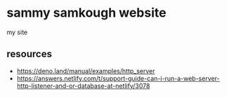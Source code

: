 # sammy samkough website

my site

## resources

- https://deno.land/manual/examples/http_server
- https://answers.netlify.com/t/support-guide-can-i-run-a-web-server-http-listener-and-or-database-at-netlify/3078
